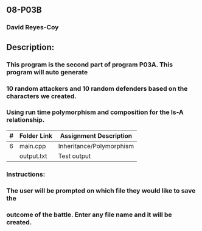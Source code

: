 ## 08-P03B
### David Reyes-Coy

## Description: 
### This program is the second part of program P03A. This program will auto generate
### 10 random attackers and 10 random defenders based on the characters we created.
### Using run time polymorphism and composition for the Is-A relationship.

|   #   | Folder Link | Assignment Description   |
| :---: | ----------- | ------------------------ |
|   6   | main.cpp    | Inheritance/Polymorphism |
|       | output.txt  | Test output              |

### Instructions:
### The user will be prompted on which file they would like to save the 
### outcome of the battle. Enter any file name and it will be created.